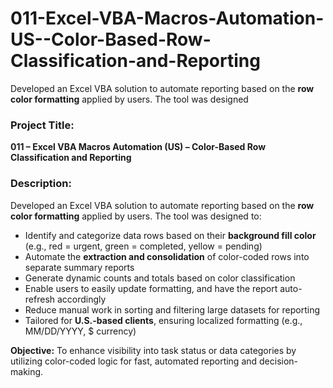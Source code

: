 # 011-Excel-VBA-Macros-Automation-US--Color-Based-Row-Classification-and-Reporting
Developed an Excel VBA solution to automate reporting based on the **row color formatting** applied by users. The tool was designed

### **Project Title:**

**011 – Excel VBA Macros Automation (US) – Color-Based Row Classification and Reporting**

### **Description:**

Developed an Excel VBA solution to automate reporting based on the **row color formatting** applied by users. The tool was designed to:

* Identify and categorize data rows based on their **background fill color** (e.g., red = urgent, green = completed, yellow = pending)
* Automate the **extraction and consolidation** of color-coded rows into separate summary reports
* Generate dynamic counts and totals based on color classification
* Enable users to easily update formatting, and have the report auto-refresh accordingly
* Reduce manual work in sorting and filtering large datasets for reporting
* Tailored for **U.S.-based clients**, ensuring localized formatting (e.g., MM/DD/YYYY, \$ currency)

**Objective:**
To enhance visibility into task status or data categories by utilizing color-coded logic for fast, automated reporting and decision-making.


